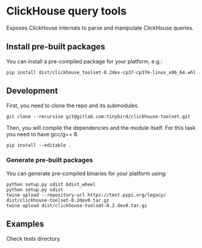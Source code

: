 # ClickHouse query tools
Exposes ClickHouse internals to parse and manipulate ClickHouse queries.

## Install pre-built packages
You can install a pre-compiled package for your platform, e.g.:
```
pip install dist/clickhouse_toolset-0.2dev-cp37-cp37m-linux_x86_64.whl
```

## Development

First, you need to clone the repo and its submodules.

```
git clone --recursive git@gitlab.com:tinybird/clickhouse-toolset.git
```

Then, you will compile the dependencies and the module itself. For this task you need to have gcc/g++ 8.

```
pip install --editable .
```

### Generate pre-built packages

You can generate pre-compiled binaries for your platform using:
```
python setup.py sdist bdist_wheel
python setup.py sdist
twine upload --repository-url https://test.pypi.org/legacy/ dist/clickhouse-toolset-0.2dev0.tar.gz
twine upload dist/clickhouse-toolset-0.2.dev0.tar.gz
```

## Examples

Check tests directory.
